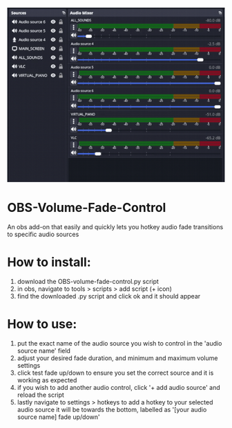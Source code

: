 <p align="center">
  <img src="demo.gif">

# OBS-Volume-Fade-Control
An obs add-on that easily and quickly lets you hotkey audio fade transitions to specific audio sources

# How to install:
1) download the OBS-volume-fade-control.py script
2) in obs, navigate to tools > scripts > add script (+ icon)
3) find the downloaded .py script and click ok and it should appear

# How to use:
1) put the exact name of the audio source you wish to control in the 'audio source name' field
2) adjust your desired fade duration, and minimum and maximum volume settings
3) click test fade up/down to ensure you set the correct source and it is working as expected
4) if you wish to add another audio control, click '+ add audio source' and reload the script
5) lastly navigate to settings > hotkeys to add a hotkey to your selected audio source
 it will be towards the bottom, labelled as '[your audio source name] fade up/down'
